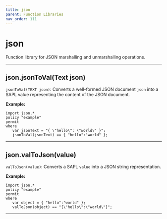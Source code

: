 ```yaml
---
title: json
parent: Function Libraries
nav_order: 111
---
```

# json

Function library for JSON marshalling and unmarshalling operations.



---

## json.jsonToVal(Text json)

```jsonToVal(TEXT json)```: Converts a well-formed JSON document ```json``` into a SAPL
value representing the content of the JSON document.

**Example:**
```
import json.*
policy "example"
permit
where
   var jsonText = "{ \"hello\": \"world\" }";
   jsonToVal(jsonText) == { "hello":"world" };
```


---

## json.valToJson(value)

```valToJson(value)```: Converts a SAPL ```value``` into a JSON string representation.

**Example:**
```
import json.*
policy "example"
permit
where
   var object = { "hello":"world" };
   valToJson(object) == "{\"hello\":\"world\"}";
```


---

